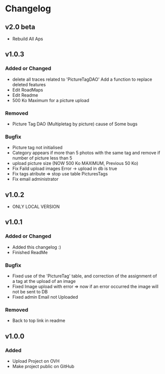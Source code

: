 # Changelog

## v2.0 beta
- Rebuild All Aps

## v1.0.3
### Added or Changed
- delete all traces related to 'PictureTagDAO' Add a function to replace deleted features
- Edit RoadMaps
- Edit Readme
- 500 Ko Maximum for a picture upload

### Removed
- Picture Tag DAO (Multipletag by picture) cause of Some bugs

### Bugfix
- Picture tag not initialised
- Category appears if more than 5 photos with the same tag and remove if number of picture less than 5
- upload picture size (NOW 500 Ko MAXIMUM, Previous 50 Ko)
- Fix Faild upload images Error -> upload in db is true
- Fix tags atribute => stop use table PicturesTags
- Fix email administrator


## v1.0.2
- ONLY LOCAL VERSION

## v1.0.1
### Added or Changed
- Added this changelog :)
- Finished ReadMe

### Bugfix
- Fixed use of the 'PictureTag' table, and correction of the assignment of a tag at the upload of an image
- Fixed Image upload with error => now if an error occurred the image will not be sent to DB
- Fixed admin Email not Uploaded

### Removed
- Back to top link in readme

## v1.0.0
### Added
- Upload Project on OVH
- Make project public on GitHub